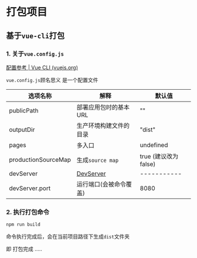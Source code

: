 # 打包项目



## 基于`vue-cli`打包

### 1. 关于`vue.config.js`

[配置参考 | Vue CLI (vuejs.org)](https://cli.vuejs.org/zh/config/#vue-config-js)

`vue.config.js`顾名思义 是一个配置文件 

| 选项名称            | 解释                                                         | 默认值               |
| ------------------- | ------------------------------------------------------------ | -------------------- |
| publicPath          | 部署应用包时的基本 URL                                       | ""                   |
| outputDir           | 生产环境构建文件的目录                                       | "dist"               |
| pages               | 多入口                                                       | undefined            |
| productionSourceMap | 生成`source map`                                             | true (建议改为false) |
| devServer           | [DevServer](https://webpack.js.org/configuration/dev-server/) | -----------          |
| devServer.port      | 运行端口(会被命令覆盖)                                       | 8080                 |

### 2. 执行打包命令

```bash
npm run build
```

命令执行完成后，会在当前项目路径下生成`dist`文件夹

即 打包完成 .....